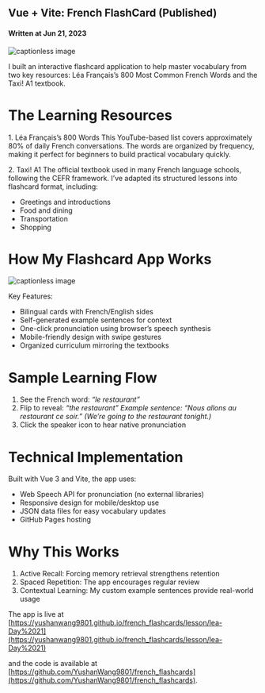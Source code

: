 ## Vue + Vite: French FlashCard (Published)

#### Written at Jun 21, 2023

![captionless image](https://miro.medium.com/v2/resize:fit:1400/format:webp/1*lmZsfnLkk_tniCwx9rjLlQ.png)

I built an interactive flashcard application to help master vocabulary from two key resources: Léa Français’s ​​800 Most Common French Words​​ and the ​​Taxi! A1​​ textbook.

The Learning Resources
======================

​​1. Léa Français’s 800 Words​​
This YouTube-based list covers approximately 80% of daily French conversations. The words are organized by frequency, making it perfect for beginners to build practical vocabulary quickly.

​​2. Taxi! A1​​
The official textbook used in many French language schools, following the CEFR framework. I’ve adapted its structured lessons into flashcard format, including:

*   Greetings and introductions
*   Food and dining
*   Transportation
*   Shopping

How My Flashcard App Works
==========================

![captionless image](https://miro.medium.com/v2/resize:fit:1400/format:webp/1*pJQUn9HBkBvGBnFYZ1Dlaw.png)

​​Key Features:​​
*   Bilingual cards​​ with French/English sides
*   Self-generated example sentences​​ for context
*   One-click pronunciation​​ using browser’s speech synthesis
*   Mobile-friendly design​​ with swipe gestures
*   Organized curriculum​​ mirroring the textbooks

Sample Learning Flow
====================

1.  ​​See the French word:​​
    _“le restaurant”_
2.  ​​Flip to reveal:​​
    _“the restaurant”_
    _Example sentence:_
    _“Nous allons au restaurant ce soir.”_
    _(We’re going to the restaurant tonight.)_
3.  ​​Click the speaker icon​​ to hear native pronunciation

Technical Implementation
========================

Built with Vue 3 and Vite, the app uses:

*   Web Speech API for pronunciation (no external libraries)
*   Responsive design for mobile/desktop use
*   JSON data files for easy vocabulary updates
*   GitHub Pages hosting

Why This Works
==============

1.  ​​Active Recall​​: Forcing memory retrieval strengthens retention
2.  ​​Spaced Repetition​​: The app encourages regular review
3.  ​​Contextual Learning​​: My custom example sentences provide real-world usage

The app is live at [https://yushanwang9801.github.io/french_flashcards/lesson/lea-Day%2021](https://yushanwang9801.github.io/french_flashcards/lesson/lea-Day%2021)

and the code is available at [https://github.com/YushanWang9801/french_flashcards](https://github.com/YushanWang9801/french_flashcards).
